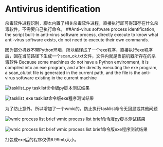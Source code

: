 # Antivirus identification


杀毒软件进程识别，脚本内置了相关杀毒软件进程，直接执行即可得知存在什么杀毒软件，不需要自己执行命令。
##Anti-virus software process identification, the script built-in anti-virus software process, directly execute to know what anti-virus software exists, do not need to execute their own commands.



因为部分机器不带Python环境，所以编译成了一个exe程序，直接执行exe程序后，回在当前路径下生成一个scan_ok.txt文件，文件内就是当前机器所存在的杀毒软件
Because some machines do not have a Python environment, it is compiled into an exe program, and after directly executing the exe program, a scan_ok.txt file is generated in the current path, and the file is the anti-virus software existing in the current machine


![tasklist_py](https://upload.cc/i1/2024/05/01/oLFntZ.png)
tasklist命令版py脚本测试结果

![tasklist_exe](https://upload.cc/i1/2024/05/01/6Bm7Qr.png)
tasklist命令版exe程序测试结果

为了防止意外，所以增加了一个wmic的，防止执行tasklist命令无回显或其他问题


![wmic process list brief](https://upload.cc/i1/2024/05/01/KXt4ld.png)
wmic process list brief命令版py脚本测试结果

![wmic process list brief]([https://upload.cc/i1/2024/05/01/Oknr4m.png)
wmic process list brief命令版exe程序测试结果

打包成exe后的程序仅供6.99mb大小。
